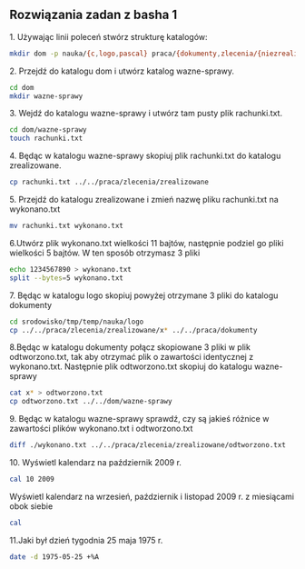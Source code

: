 ## Rozwiązania zadan z basha 1

1\. Używając linii poleceń stwórz strukturę katalogów:


```sh
mkdir dom -p nauka/{c,logo,pascal} praca/{dokumenty,zlecenia/{niezrealizowane,zrealizowane}} ...
```

2\. Przejdź do katalogu dom i utwórz katalog wazne-sprawy.

```sh
cd dom 
mkdir wazne-sprawy

```
3\. Wejdź do katalogu wazne-sprawy i utwórz tam pusty plik rachunki.txt.

```sh
cd dom/wazne-sprawy
touch rachunki.txt
```
4\. Będąc w katalogu wazne-sprawy skopiuj plik rachunki.txt do katalogu zrealizowane.

```sh
cp rachunki.txt ../../praca/zlecenia/zrealizowane
```

5\. Przejdź do katalogu zrealizowane i zmień nazwę pliku rachunki.txt na wykonano.txt

```sh
mv rachunki.txt wykonano.txt
```

6\.Utwórz plik wykonano.txt wielkości 11 bajtów, następnie podziel go pliki wielkości 5 bajtów. W ten sposób otrzymasz 3 pliki

```sh
echo 1234567890 > wykonano.txt
split --bytes=5 wykonano.txt
```

7\. Będąc w katalogu logo skopiuj powyżej otrzymane 3 pliki do katalogu dokumenty

```sh
cd srodowisko/tmp/temp/nauka/logo
cp ../../praca/zlecenia/zrealizowane/x* ../../praca/dokumenty
```
8\.Będąc w katalogu dokumenty połącz skopiowane 3 pliki w plik odtworzono.txt, tak aby otrzymać plik o zawartości identycznej z wykonano.txt. Następnie plik odtworzono.txt skopiuj do katalogu wazne-sprawy

```sh
cat x* > odtworzono.txt
cp odtworzono.txt ../../dom/wazne-sprawy
```

9\. Będąc w katalogu wazne-sprawy sprawdź, czy są jakieś różnice w zawartości plików wykonano.txt i odtworzono.txt

```sh
diff ./wykonano.txt ../../praca/zlecenia/zrealizowane/odtworzono.txt
```

10\. Wyświetl kalendarz na październik 2009 r.

```sh
cal 10 2009
```

Wyświetl kalendarz na wrzesień, październik i listopad 2009 r. z miesiącami obok siebie

```sh
cal
```



11\.Jaki był dzień tygodnia 25 maja 1975 r.
```sh
date -d 1975-05-25 +%A
```
